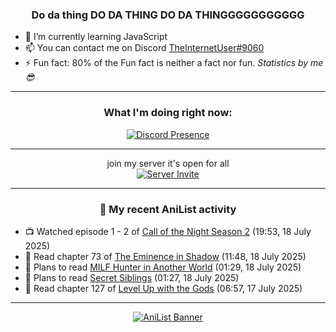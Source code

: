 <div align="center">

### Do da thing DO DA THING DO DA THINGGGGGGGGGGG
</div>

- 🌱 I’m currently learning JavaScript
- 📫 You can contact me on Discord [TheInternetUser#9060](https://discord.com/users/534117072796385300)
- ⚡ Fun fact: 80% of the Fun fact is neither a fact nor fun. _Statistics by me 😎_
<hr>

<div align="center">

### What I'm doing right now:
[![Discord Presence](https://lanyard.cnrad.dev/api/534117072796385300)](https://discord.com/users/534117072796385300)
<hr>

join my server it's open for all <br>
[![Server Invite](https://invidget.switchblade.xyz/bfYgVHxrSs)](https://discord.gg/bfYgVHxrSs)

<hr>
  
### 🌸 My recent AniList activity

</div>

<!-- ANILIST_ACTIVITY:start -->

-   📺 Watched episode 1 - 2 of [Call of the Night Season 2](https://anilist.co/anime/175914) (19:53, 18 July 2025)
-   📖 Read chapter 73 of [The Eminence in Shadow](https://anilist.co/manga/106758) (11:48, 18 July 2025)
-   📖 Plans to read [MILF Hunter in Another World](https://anilist.co/manga/166581) (01:29, 18 July 2025)
-   📖 Plans to read [Secret Siblings](https://anilist.co/manga/154470) (01:27, 18 July 2025)
-   📖 Read chapter 127 of [Level Up with the Gods](https://anilist.co/manga/138222) (06:57, 17 July 2025)

<!-- ANILIST_ACTIVITY:end -->
<hr>

<div align="center">

[![AniList Banner](https://img.anili.st/User/929966)](https://anilist.co/user/TheInternetUser)

<!-- ![Profile views](https://gpvc.arturio.dev/TheInternetUse7) Since 2023-01-09 -->
<br>


</div>
